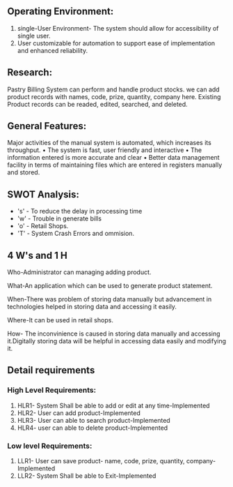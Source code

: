 ## Operating Environment:
 1) single-User Environment- The system should allow for accessibility of single user.
 2) User customizable for automation to support ease of implementation
and enhanced reliability.

## Research:
 
Pastry Billing System can perform and handle product stocks. we can add product records with names, code, prize, quantity, company here. Existing Product records can be readed, edited, searched, and deleted.
 
## General Features:

Major activities of the manual system is automated, which increases its throughput.
• The system is fast, user friendly and interactive
• The information entered is more accurate and clear
• Better data management facility in terms of maintaining files which are entered in registers manually and stored.
 
## SWOT Analysis:
   * 's' - To reduce the delay in processing time
   * 'w' - Trouble in generate bills
   * 'o' - Retail Shops.
   * 'T' - System Crash Errors and ommision.
 
## 4 W's and 1 H

   Who-Administrator can managing adding product.

   What-An application which can be used to generate product statement.

   When-There was problem of storing data manually but advancement in technologies helped in storing data and accessing it easily.

   Where-It can be used in retail shops.
   
   How- The inconvinience is caused in storing data manually and accessing it.Digitally storing data will be helpful in accessing data easily and modifying it.
  
## Detail requirements

### High Level Requirements:

 1) HLR1-	System Shall be able to add or edit at any time-Implemented
 2) HLR2-	User can add product-Implemented
 3) HLR3- User can able to search product-Implemented
 4) HLR4-	user can able to delete product-Implemented

### Low level Requirements:

 1) LLR1-	User can save product- name, code, prize, quantity, company-Implemented
 2) LLR2-	System Shall be able to Exit-Implemented
